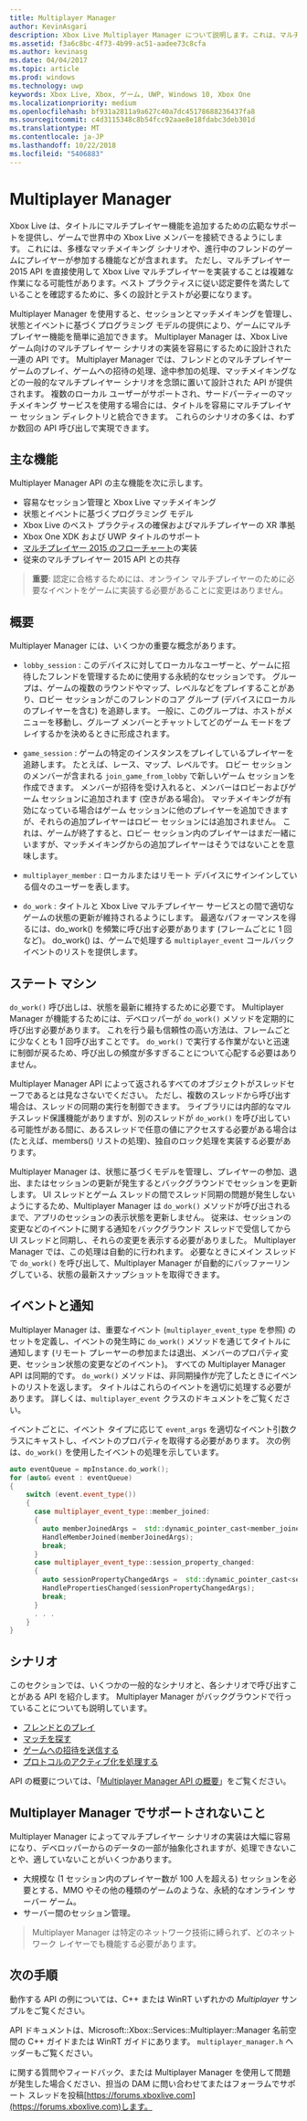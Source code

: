 ```yaml
---
title: Multiplayer Manager
author: KevinAsgari
description: Xbox Live Multiplayer Manager について説明します。これは、マルチプレイヤーを簡単に実装できるように設計された高レベルの API です。
ms.assetid: f3a6c8bc-4f73-4b99-ac51-aadee73c8cfa
ms.author: kevinasg
ms.date: 04/04/2017
ms.topic: article
ms.prod: windows
ms.technology: uwp
keywords: Xbox Live, Xbox, ゲーム, UWP, Windows 10, Xbox One
ms.localizationpriority: medium
ms.openlocfilehash: bf931a2811a9a627c40a7dc45178688236437fa8
ms.sourcegitcommit: c4d3115348c8b54fcc92aae8e18fdabc3deb301d
ms.translationtype: MT
ms.contentlocale: ja-JP
ms.lasthandoff: 10/22/2018
ms.locfileid: "5406883"
---
```

# <a name="multiplayer-manager"></a>Multiplayer Manager

Xbox Live は、タイトルにマルチプレイヤー機能を追加するための広範なサポートを提供し、ゲームで世界中の Xbox Live メンバーを接続できるようにします。  これには、多様なマッチメイキング シナリオや、進行中のフレンドのゲームにプレイヤーが参加する機能などが含まれます。 ただし、マルチプレイヤー 2015 API を直接使用して Xbox Live マルチプレイヤーを実装することは複雑な作業になる可能性があります。ベスト プラクティスに従い認定要件を満たしていることを確認するために、多くの設計とテストが必要になります。

Multiplayer Manager を使用すると、セッションとマッチメイキングを管理し、状態とイベントに基づくプログラミング モデルの提供により、ゲームにマルチプレイヤー機能を簡単に追加できます。 Multiplayer Manager は、Xbox Live ゲーム向けのマルチプレイヤー シナリオの実装を容易にするために設計された一連の API です。 Multiplayer Manager では、フレンドとのマルチプレイヤー ゲームのプレイ、ゲームへの招待の処理、途中参加の処理、マッチメイキングなどの一般的なマルチプレイヤー シナリオを念頭に置いて設計された API が提供されます。 複数のローカル ユーザーがサポートされ、サードパーティーのマッチメイキング サービスを使用する場合には、タイトルを容易にマルチプレイヤー セッション ディレクトリと統合できます。 これらのシナリオの多くは、わずか数回の API 呼び出しで実現できます。

## <a name="key-features"></a>主な機能
Multiplayer Manager API の主な機能を次に示します。

* 容易なセッション管理と Xbox Live マッチメイキング
* 状態とイベントに基づくプログラミング モデル
* Xbox Live のベスト プラクティスの確保およびマルチプレイヤーの XR 準拠
* Xbox One XDK および UWP タイトルのサポート
* [マルチプレイヤー 2015 のフローチャート](https://developer.xboxlive.com/en-us/platform/development/education/Documents/Xbox%20One%20Multiplayer%202015%20Developer%20Flowcharts.aspx)の実装
* 従来のマルチプレイヤー 2015 API との共存

>**重要**: 認定に合格するためには、オンライン マルチプレイヤーのために必要なイベントをゲームに実装する必要があることに変更はありません。

## <a name="overview"></a>概要
Multiplayer Manager には、いくつかの重要な概念があります。
* `lobby_session` : このデバイスに対してローカルなユーザーと、ゲームに招待したフレンドを管理するために使用する永続的なセッションです。 グループは、ゲームの複数のラウンドやマップ、レベルなどをプレイすることがあり、ロビー セッションがこのフレンドのコア グループ (デバイスにローカルのプレイヤーを含む) を追跡します。 一般に、このグループは、ホストがメニューを移動し、グループ メンバーとチャットしてどのゲーム モードをプレイするかを決めるときに形成されます。

* `game_session` : ゲームの特定のインスタンスをプレイしているプレイヤーを追跡します。 たとえば、レース、マップ、レベルです。 ロビー セッションのメンバーが含まれる `join_game_from_lobby` で新しいゲーム セッションを作成できます。  メンバーが招待を受け入れると、メンバーはロビーおよびゲーム セッションに追加されます (空きがある場合)。 マッチメイキングが有効になっている場合はゲーム セッションに他のプレイヤーを追加できますが、それらの追加プレイヤーはロビー セッションには追加されません。 これは、ゲームが終了すると、ロビー セッション内のプレイヤーはまだ一緒にいますが、マッチメイキングからの追加プレイヤーはそうではないことを意味します。

* `multiplayer_member` : ローカルまたはリモート デバイスにサインインしている個々のユーザーを表します。

* `do_work` : タイトルと Xbox Live マルチプレイヤー サービスとの間で適切なゲームの状態の更新が維持されるようにします。 最適なパフォーマンスを得るには、do_work() を頻繁に呼び出す必要があります (フレームごとに 1 回 など)。 do_work() は、ゲームで処理する `multiplayer_event` コールバック イベントのリストを提供します。

## <a name="state-machine"></a>ステート マシン
`do_work()` 呼び出しは、状態を最新に維持するために必要です。  Multiplayer Manager が機能するためには、デベロッパーが `do_work()` メソッドを定期的に呼び出す必要があります。 これを行う最も信頼性の高い方法は、フレームごとに少なくとも 1 回呼び出すことです。 `do_work()` で実行する作業がないと迅速に制御が戻るため、呼び出しの頻度が多すぎることについて心配する必要はありません。

Multiplayer Manager API によって返されるすべてのオブジェクトがスレッドセーフであるとは見なさないでください。 ただし、複数のスレッドから呼び出す場合は、スレッドの同期の実行を制御できます。 ライブラリには内部的なマルチスレッド保護機能がありますが、別のスレッドが `do_work()` を呼び出している可能性がある間に、あるスレッドで任意の値にアクセスする必要がある場合は (たとえば、members() リストの処理)、独自のロック処理を実装する必要があります。

Multiplayer Manager は、状態に基づくモデルを管理し、プレイヤーの参加、退出、またはセッションの更新が発生するとバックグラウンドでセッションを更新します。 UI スレッドとゲーム スレッドの間でスレッド同期の問題が発生しないようにするため、Multiplayer Manager は `do_work()` メソッドが呼び出されるまで、アプリのセッションの表示状態を更新しません。 従来は、セッションの変更などのイベントに関する通知をバックグラウンド スレッドで受信してから UI スレッドと同期し、それらの変更を表示する必要がありました。 Multiplayer Manager では、この処理は自動的に行われます。  必要なときにメイン スレッドで `do_work()` を呼び出して、Multiplayer Manager が自動的にバッファーリングしている、状態の最新スナップショットを取得できます。

## <a name="events-and-notifications"></a>イベントと通知
Multiplayer Manager は、重要なイベント (`multiplayer_event_type` を参照) のセットを定義し、イベントの発生時に `do_work()` メソッドを通じてタイトルに通知します  (リモート プレーヤーの参加または退出、メンバーのプロパティ変更、セッション状態の変更などのイベント)。 すべての Multiplayer Manager API は同期的です。 `do_work()` メソッドは、非同期操作が完了したときにイベントのリストを返します。 タイトルはこれらのイベントを適切に処理する必要があります。 詳しくは、`multiplayer_event` クラスのドキュメントをご覧ください。

イベントごとに、イベント タイプに応じて `event_args` を適切なイベント引数クラスにキャストし、イベントのプロパティを取得する必要があります。 次の例は、`do_work()` を使用したイベントの処理を示しています。

```cpp
auto eventQueue = mpInstance.do_work();
for (auto& event : eventQueue)
{
    switch (event.event_type())
    {
      case multiplayer_event_type::member_joined:
      {
        auto memberJoinedArgs =  std::dynamic_pointer_cast<member_joined_event_args>(event.event_args());
        HandleMemberJoined(memberJoinedArgs);
        break;
      }
      case multiplayer_event_type::session_property_changed:
      {
        auto sessionPropertyChangedArgs =  std::dynamic_pointer_cast<session_property_changed_event_args>(event.event_args());
        HandlePropertiesChanged(sessionPropertyChangedArgs);
        break;
      }
      . . .
    }
}

```

## <a name="scenarios"></a>シナリオ

このセクションでは、いくつかの一般的なシナリオと、各シナリオで呼び出すことがある API を紹介します。  Multiplayer Manager がバックグラウンドで行っていることについても説明しています。

* [フレンドとのプレイ](multiplayer-manager/play-multiplayer-with-friends.md)
* [マッチを探す](multiplayer-manager/play-multiplayer-with-matchmaking.md)
* [ゲームへの招待を送信する](multiplayer-manager/send-game-invites.md)
* [プロトコルのアクティブ化を処理する](multiplayer-manager/handle-protocol-activation.md)

API の概要については、「[Multiplayer Manager API の概要](multiplayer-manager/multiplayer-manager-api-overview.md)」をご覧ください。

## <a name="what-multiplayer-manager-does-not-do"></a>Multiplayer Manager でサポートされないこと
Multiplayer Manager によってマルチプレイヤー シナリオの実装は大幅に容易になり、デベロッパーからのデータの一部が抽象化されますが、処理できないことや、適していないことがいくつかあります。

* 大規模な (1 セッション内のプレイヤー数が 100 人を超える) セッションを必要とする、MMO やその他の種類のゲームのような、永続的なオンライン サーバー ゲーム。
* サーバー間のセッション管理。

>Multiplayer Manager は特定のネットワーク技術に縛られず、どのネットワーク レイヤーでも機能する必要があります。

## <a name="next-steps"></a>次の手順

動作する API の例については、C++ または WinRT いずれかの *Multiplayer* サンプルをご覧ください。

API ドキュメントは、Microsoft::Xbox::Services::Multiplayer::Manager 名前空間の C++ ガイドまたは WinRT ガイドにあります。  `multiplayer_manager.h` ヘッダーもご覧ください。

に関する質問やフィードバック、または Multiplayer Manager を使用して問題が発生した場合ください、担当の DAM に問い合わせてまたはフォーラムでサポート スレッドを投稿[https://forums.xboxlive.com](https://forums.xboxlive.com)します。
